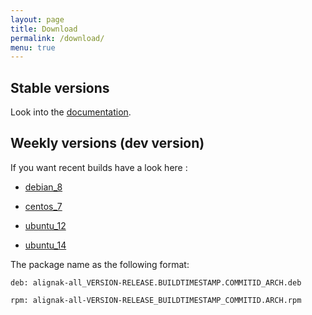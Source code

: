 ```yaml
---
layout: page
title: Download
permalink: /download/
menu: true
---
```


## Stable versions

Look into the [documentation](http://alignak-doc.readthedocs.org/en/latest/02_installation/index.html).


## Weekly versions (dev version)

If you want recent builds have a look here :


* [debian_8](/build/debian_8/alignak-all_0.1-1.1448726381.644ce47_all.deb)

* [centos_7](/build/centos_7/alignak-all-0.1-1_1448726381_644ce47.el7.x86_64.rpm)

* [ubuntu_12](/build/ubuntu_12/alignak-all_0.1-1.1448726381.644ce47_all.deb)

* [ubuntu_14](/build/ubuntu_14/alignak-all_0.1-1.1448726381.644ce47_all.deb)


The package name as the following format:

```		
deb: alignak-all_VERSION-RELEASE.BUILDTIMESTAMP.COMMITID_ARCH.deb
```

```
rpm: alignak-all-VERSION-RELEASE_BUILDTIMESTAMP_COMMITID.ARCH.rpm		
```
